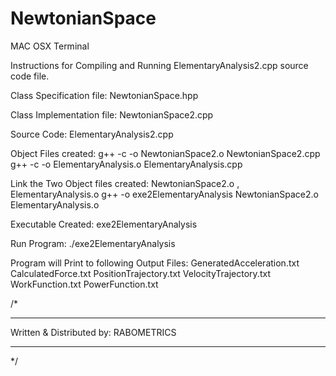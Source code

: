 # NewtonianSpace
				
MAC OSX Terminal

Instructions for Compiling and Running ElementaryAnalysis2.cpp source code file.
 		
Class Specification file: NewtonianSpace.hpp

Class Implementation file: NewtonianSpace2.cpp

Source Code: ElementaryAnalysis2.cpp

Object Files created: g++ -c -o NewtonianSpace2.o NewtonianSpace2.cpp
			g++ -c -o ElementaryAnalysis.o ElementaryAnalysis.cpp


Link the Two Object files created: NewtonianSpace2.o , ElementaryAnalysis.o
			g++ -o exe2ElementaryAnalysis NewtonianSpace2.o ElementaryAnalysis.o

Executable Created: exe2ElementaryAnalysis

Run Program:	./exe2ElementaryAnalysis

Program will Print to following Output Files:	GeneratedAcceleration.txt
						CalculatedForce.txt
						PositionTrajectory.txt
						VelocityTrajectory.txt
						WorkFunction.txt
						PowerFunction.txt

/*
*****************************************************************************************************************************************
Written & Distributed by: RABOMETRICS
*****************************************************************************************************************************************
*/
